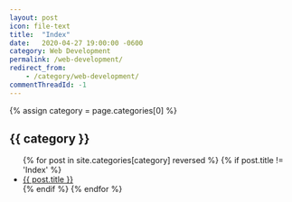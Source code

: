 ```yaml
---
layout: post
icon: file-text
title:  "Index"
date:   2020-04-27 19:00:00 -0600
category: Web Development
permalink: /web-development/
redirect_from:
    - /category/web-development/
commentThreadId: -1
---
```


{% assign category = page.categories[0] %}

## {{ category }}

<ul>
    {% for post in site.categories[category] reversed %}
        {% if post.title != 'Index' %}
        <li><a href='{{ post.url }}'>{{ post.title }}</a></li>
        {% endif %}
    {% endfor %}
</ul>
